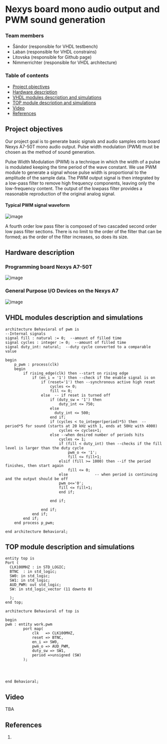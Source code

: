 # Nexys board mono audio output and PWM sound generation

### Team members

* Šándor (responsible for VHDL testbench)
* Laban (responsible for VHDL constrains)
* Litovska (responsible for Github page)
* Nimmerrichter (responsible for VHDL architecture)

### Table of contents

* [Project objectives](#objectives)
* [Hardware description](#hardware)
* [VHDL modules description and simulations](#modules)
* [TOP module description and simulations](#top)
* [Video](#video)
* [References](#references)

<a name="objectives"></a>

## Project objectives

Our project goal is to generate basic signals and audio samples onto board Nexys A7-50T mono audio output. Pulse width modulation (PWM) must be chosen as the method of sound generation. 

Pulse Width Modulation (PWM) is a technique in which the width of a pulse is modulated keeping the time period of the wave constant. We use PWM module to generate a signal whose pulse width is proportional to the amplitude of the sample data. The PWM output signal is then integrated by a low-pass filter to remove
high frequency components, leaving only the low-frequency content. The output of the lowpass filter provides a reasonable reproduction of the original analog signal.
#### Typical PWM signal waveform
![image](https://user-images.githubusercontent.com/99733524/164760498-d45016fb-d970-4660-83a6-8f6323eebb69.png)

A fourth order low pass filter is composed of two cascaded second order low pass filter sections. There is no limit to the order of the filter that can be formed; as the order of the filter increases, so does its size.

<a name="hardware"></a>

## Hardware description

### Programming board Nexys A7-50T
![image](https://user-images.githubusercontent.com/99733524/164759495-b3c04975-c737-4fab-ad26-e2694aba12a8.png)


### General Purpose I/O Devices on the Nexys A7
![image](https://user-images.githubusercontent.com/99397789/160426546-a02c3c24-168a-4474-8146-a248a762c3aa.png)
<a name="modules"></a>

## VHDL modules description and simulations
```
architecture Behavioral of pwm is
--Internal signals
signal fill : natural := 0;  --amount of filled time
signal cycles : integer := 0;  --amount of filled time
signal duty_int: natural;  --duty cycle converted to a comparable value

begin
	p_pwm : process(clk)
	begin
		if rising_edge(clk) then --start on rising edge
        	if (en_i = '1') then --check if the enable signal is on
				if (reset='1') then --synchronous active high reset
                	cycles <= 0;
                    fill <= 0;
        		else  -- if reset is turned off
                    if (duty_sw = '1') then
                        duty_int <= 750;
                    else
                      duty_int <= 500;
                    end if;    
                	if (cycles < to_integer(period)*5) then  --period*5 for sound (starts at 20 kHz with 1, ends at 50Hz with 4000)
                    	cycles <= cycles+1;
                    else --when desired number of periods hits
                        cycles <= 1;  
            			if (fill < duty_int) then --checks if the fill level is larger than the duty cycle
                			pwm_o <= '1'; 
                        	fill <= fill+1; 
                		elsif (fill >= 1000) then --if the period finishes, then start again
                        	fill <= 0;                        
                    	else            -- when period is continuing and the output should be off
                    	pwm_o<='0';
                        fill <= fill+1; 
                        end if;
                                            
                	end if;  
                    
            	end if;        
        	end if;
		end if;
	end process p_pwm;

end architecture Behavioral;
```
<a name="top"></a>

## TOP module description and simulations
```
entity top is
Port ( 
  CLK100MHZ : in STD_LOGIC;
  BTNC  : in std_logic;  
  SW0: in std_logic;
  SW1: in std_logic;
  AUD_PWM: out std_logic;
  SW: in std_logic_vector (11 downto 0)
  
  );
end top;

architecture Behavioral of top is

begin
pwm : entity work.pwm
        port map(
            clk   => CLK100MHZ,
            reset => BTNC,
            en_i => SW0,
            pwm_o => AUD_PWM,           
            duty_sw => SW1,
            period =>unsigned (SW)
        );




end Behavioral;
```
<a name="video"></a>

## Video

TBA

<a name="references"></a>

## References

1. 
